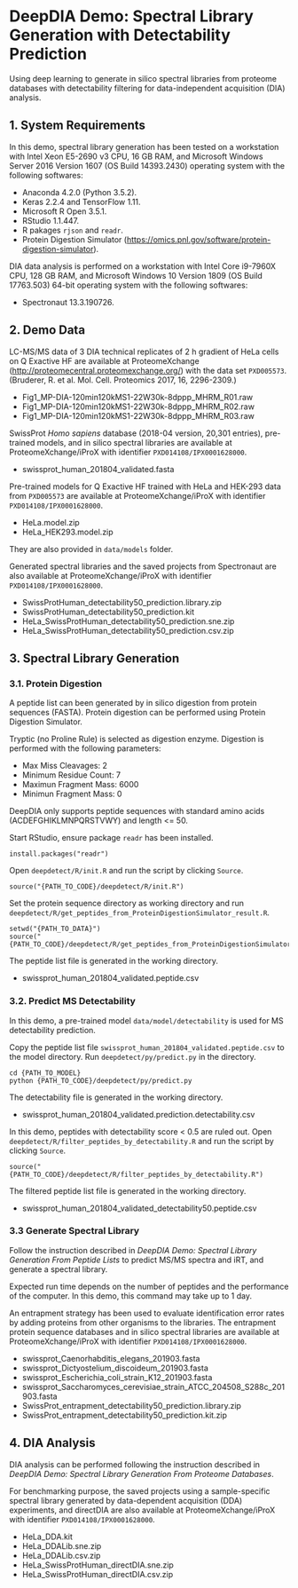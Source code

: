 # DeepDIA Demo: Spectral Library Generation with Detectability Prediction
Using deep learning to generate in silico spectral libraries from proteome databases with detectability filtering for data-independent acquisition (DIA) analysis. 

## 1. System Requirements
In this demo, spectral library generation has been tested on a workstation with Intel Xeon E5-2690 v3 CPU, 16 GB RAM, and Microsoft Windows Server 2016 Version 1607 (OS Build 14393.2430) operating system with the following softwares:
- Anaconda 4.2.0 (Python 3.5.2).
- Keras 2.2.4 and TensorFlow 1.11.
- Microsoft R Open 3.5.1.
- RStudio 1.1.447.
- R pakages `rjson` and `readr`.
- Protein Digestion Simulator (https://omics.pnl.gov/software/protein-digestion-simulator).

DIA data analysis is performed on a workstation with Intel Core i9-7960X CPU, 128 GB RAM, and Microsoft Windows 10 Version 1809 (OS Build 17763.503) 64-bit operating system with the following softwares:
- Spectronaut 13.3.190726.

## 2. Demo Data
LC-MS/MS data of 3 DIA technical replicates of 2 h gradient of HeLa cells on Q Exactive HF are available at ProteomeXchange (http://proteomecentral.proteomexchange.org/) with the data set `PXD005573`. (Bruderer, R. et al. Mol. Cell. Proteomics 2017, 16, 2296-2309.)
- Fig1_MP-DIA-120min120kMS1-22W30k-8dppp_MHRM_R01.raw
- Fig1_MP-DIA-120min120kMS1-22W30k-8dppp_MHRM_R02.raw
- Fig1_MP-DIA-120min120kMS1-22W30k-8dppp_MHRM_R03.raw

SwissProt *Homo sapiens* database (2018-04 version, 20,301 entries), pre-trained models, and in silico spectral libraries are available at ProteomeXchange/iProX with identifier `PXD014108/IPX0001628000`.
- swissprot_human_201804_validated.fasta

Pre-trained models for Q Exactive HF trained with HeLa and HEK-293 data from `PXD005573` are available at ProteomeXchange/iProX with identifier `PXD014108/IPX0001628000`.
- HeLa.model.zip
- HeLa_HEK293.model.zip

They are also provided in `data/models` folder.

Generated spectral libraries and the saved projects from Spectronaut are also available at ProteomeXchange/iProX with identifier `PXD014108/IPX0001628000`.
- SwissProtHuman_detectability50_prediction.library.zip
- SwissProtHuman_detectability50_prediction.kit
- HeLa_SwissProtHuman_detectability50_prediction.sne.zip
- HeLa_SwissProtHuman_detectability50_prediction.csv.zip

## 3. Spectral Library Generation
### 3.1. Protein Digestion
A peptide list can been generated by in silico digestion from protein sequences (FASTA). Protein digestion can be performed using Protein Digestion Simulator.

Tryptic (no Proline Rule) is selected as digestion enzyme. Digestion is performed with the following parameters:
- Max Miss Cleavages: 2
- Minimum Residue Count: 7
- Maximun Fragment Mass: 6000
- Minimun Fragment Mass: 0

DeepDIA only supports peptide sequences with standard amino acids (ACDEFGHIKLMNPQRSTVWY) and length <= 50.

Start RStudio, ensure package `readr` has been installed.
```
install.packages("readr")
```

Open `deepdetect/R/init.R` and run the script by clicking `Source`.
```
source("{PATH_TO_CODE}/deepdetect/R/init.R")
```

Set the protein sequence directory as working directory and run `deepdetect/R/get_peptides_from_ProteinDigestionSimulator_result.R`.
```
setwd("{PATH_TO_DATA}")
source("{PATH_TO_CODE}/deepdetect/R/get_peptides_from_ProteinDigestionSimulator_result.R")
```

The peptide list file is generated in the working directory.
- swissprot_human_201804_validated.peptide.csv

### 3.2. Predict MS Detectability
In this demo, a pre-trained model `data/model/detectability` is used for MS detectability prediction.

Copy the peptide list file `swissprot_human_201804_validated.peptide.csv` to the model directory.
Run `deepdetect/py/predict.py` in the directory.
```
cd {PATH_TO_MODEL}
python {PATH_TO_CODE}/deepdetect/py/predict.py
```

The detectability file is generated in the working directory.
- swissprot_human_201804_validated.prediction.detectability.csv

In this demo, peptides with detectability score < 0.5 are ruled out.
Open `deepdetect/R/filter_peptides_by_detectability.R` and run the script by clicking `Source`.
```
source("{PATH_TO_CODE}/deepdetect/R/filter_peptides_by_detectability.R")
```

The filtered peptide list file is generated in the working directory.
- swissprot_human_201804_validated_detectability50.peptide.csv

### 3.3 Generate Spectral Library
Follow the instruction described in *DeepDIA Demo: Spectral Library Generation From Peptide Lists* to predict MS/MS spectra and iRT, and generate a spectral library.

Expected run time depends on the number of peptides and the performance of the computer. In this demo, this command may take up to 1 day.

An entrapment strategy has been used to evaluate identification error rates by adding proteins from other organisms to the libraries. The entrapment protein sequence databases and in silico spectral libraries are available at ProteomeXchange/iProX with identifier `PXD014108/IPX0001628000`.
- swissprot_Caenorhabditis_elegans_201903.fasta
- swissprot_Dictyostelium_discoideum_201903.fasta
- swissprot_Escherichia_coli_strain_K12_201903.fasta
- swissprot_Saccharomyces_cerevisiae_strain_ATCC_204508_S288c_201903.fasta
- SwissProt_entrapment_detectability50_prediction.library.zip
- SwissProt_entrapment_detectability50_prediction.kit.zip


## 4. DIA Analysis
DIA analysis can be performed following the instruction described in *DeepDIA Demo: Spectral Library Generation From Proteome Databases*.

For benchmarking purpose, the saved projects using a sample-specific spectral library generated by data-dependent acquisition (DDA) experiments, and directDIA are also available at ProteomeXchange/iProX with identifier `PXD014108/IPX0001628000`.
- HeLa_DDA.kit
- HeLa_DDALib.sne.zip
- HeLa_DDALib.csv.zip
- HeLa_SwissProtHuman_directDIA.sne.zip
- HeLa_SwissProtHuman_directDIA.csv.zip
